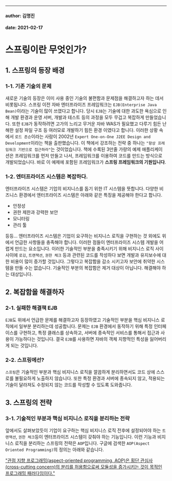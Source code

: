 ---
#### author: 김명진
#### date: 2021-02-17

# 스프링이란 무엇인가?

## 1.  스프링의 등장 배경

### 1-1. 기존 기술의 문제

새로운 기술의 등장은 이미 사용 중인 기술의 불편함과 문제점을 해결하고자 하는 데서 비롯됩니다. 스프링 이전 자바 엔터프라이즈 프레임워크는 `EJB(Enterprise Java Bean)`이라는 기술이 많이 쓰였다고 합니다. 당시 `EJB`는 기술에 대한 과도한 욕심으로 인해 개발 환경과 운영 서버, 개발과 테스트 등의 과정을 모두 무겁고 복잡하게 만들었습니다. 또한 `EJB`가 동작하려면 고가의 느리고 무거운 자바 WAS가 필요했고 다루기 힘든 난해한 설정 파일 구조 등 여러모로 개발하기 힘든 환경 이였다고 합니다. 이러한 상황 속에서 `로드 존슨`이라는 사람이 2002년 `Expert One-on-One J2EE Design and Development`이라는 책을 출판했습니다. 이 책에서 강조하는 전략 중 하나는 `"항상 프레임워크 기반으로 접근하라"`는 것이었습니다. 책에 수록된 3만줄 가량의 예제 애플리케이션은 프레임워크를 먼저 만들고 나서, 프레임워크를 이용하여 코드를 만드는 방식으로 개발되었습니다. 바로 이 예제에 포함된 프레임워크가 **스프링 프레임워크의 기원입니다**.

### 1-2. 엔터프라이즈 시스템은 복잡하다.

엔터프라이즈 시스템은 기업의 비지니스를 돕기 위한 IT 시스템을 뜻합니다. 다양한 비즈니스 환경에서 엔터프라이즈 시스템은 아래와 같은 특징을 제공해야 한다고 합니다.

-   안정성
-   권한 제한과 강력한 보안
-   모니터링
-   관리 툴

등등... 엔터프라이즈 시스템은 기업이 요구하는 비지니스 로직을 구현하는 것 외에도 위에서 언급한 사항들을 충족해야 합니다. 이러한 점들이 엔터프라이즈 시스템 개발을 어렵게 만드는 요소입니다. 이러한 기술적인 부분을 충족시키기 위해 비지니스 로직 사이사이에 `로깅`, `트랜잭션`, `권한 체크` 등과 관련된 코드를 작성하다 보면 개발과 유지보수에 대한 비용이 많이 증가할 것입니다. 그렇다고 복잡함을 감소 시키고자 보안에 취약한 시스템을 만들 수는 없습니다. 기술적인 부분의 복잡함은 제거 대상이 아닙니다. 해결해야 하는 대상입니다.


## 2. 복잡함을 해결하자

### 2-1. 실패한 해결책 EJB

`EJB`도 위에서 언급한 문제를 해결하고자 등장하였고 기술적인 부분을 핵심 비지니스 로직에서 일부분 분리하는데 성공합니다. 문제는 `EJB` 환경에서 동작하기 위해 특정 인터페이스를 구현하고, 특정 클래스를 상속하고, 서버에 종속적인 서비스를 통해서 접근과 사용이 가능하다는 것입니다. 결국 `EJB`를 사용하면 자바의 객체 지향적인 특성을 잃어버리게 되는 것입니다.

### 2-2. 스프링에선?

`스프링`은 기술적인 부분과 핵심 비지니스 로직을 깔끔하게 분리하면서도 코드 상에 스스로를 불필요하게 노출하지 않습니다. 또한 특정 환경과 서버에 종속되지 않고, 적용되는 기술이 달라져도 수정되지 않는 코드를 작성할 수 있도록 도와줍니다.

## 3. 스프링의 전략

### 3-1. 기술적인 부분과 핵심 비지니스 로직을 분리하는 전략

앞에서도 살펴보았듯이 기업이 요구하는 핵심 비지니스 로직 전후에 설정되어야 하는 `트랜잭션`, `권한 체크`등이 엔터프라이즈 시스템이 갖춰야 하는 기능입니다. 이런 기능과 비지니스 로직을 분리하는 스프링의 전략은 `AOP`입니다. 구글에 검색한 `AOP(Aspect Oriented Programming)`의 정의는 아래와 같습니다.

["관점 지향 프로그래밍(aspect-oriented programming, AOP)은 횡단 관심사(cross-cutting concern)의 분리를 허용함으로써 모듈성을 증가시키는 것이 목적인 프로그래밍 패러다임이다."](https://ko.wikipedia.org/wiki/%EA%B4%80%EC%A0%90_%EC%A7%80%ED%96%A5_%ED%94%84%EB%A1%9C%EA%B7%B8%EB%9E%98%EB%B0%8D)
<!--stackedit_data:
eyJoaXN0b3J5IjpbLTIwMjY2ODI4NTcsLTg4NDQ4Mjk3MiwxOT
QzOTYzMTc5XX0=
-->